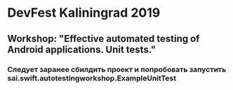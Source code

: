 # DevFest Kaliningrad 2019

## Workshop: "Effective automated testing of Android applications. Unit tests."

### Следует заранее сбилдить проект и попробовать запустить sai.swift.autotestingworkshop.ExampleUnitTest
